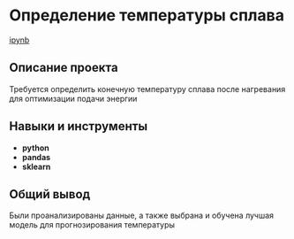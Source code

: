 # Определение температуры сплава

[ipynb](https://github.com/nosnic/y_practicum/blob/main/13_temperature_prediction/temperature_prediction.ipynb)

## Описание проекта

Требуется определить конечную температуру сплава после нагревания для оптимизации подачи энергии

## Навыки и инструменты

- **python**
- **pandas**
- **sklearn**

## Общий вывод

Были проанализированы данные, а также выбрана и обучена лучшая модель для прогнозирования температуры
